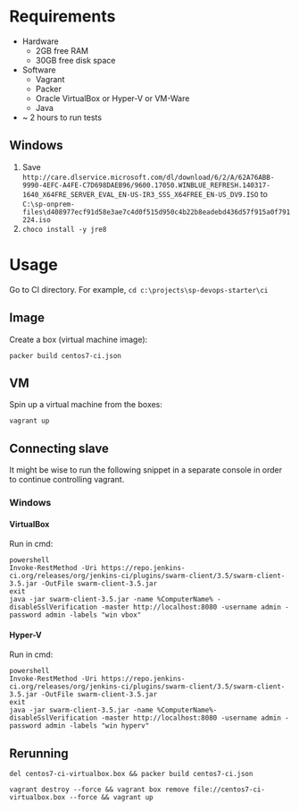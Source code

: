 # Requirements
* Hardware
  * 2GB free RAM
  * 30GB free disk space
* Software
  * Vagrant
  * Packer
  * Oracle VirtualBox or Hyper-V or VM-Ware
  * Java
* ~ 2 hours to run tests

## Windows
1. Save `http://care.dlservice.microsoft.com/dl/download/6/2/A/62A76ABB-9990-4EFC-A4FE-C7D698DAEB96/9600.17050.WINBLUE_REFRESH.140317-1640_X64FRE_SERVER_EVAL_EN-US-IR3_SSS_X64FREE_EN-US_DV9.ISO` to `C:\sp-onprem-files\d408977ecf91d58e3ae7c4d0f515d950c4b22b8eadebd436d57f915a0f791224.iso`
2. `choco install -y jre8`

# Usage
Go to CI directory. For example, `cd c:\projects\sp-devops-starter\ci`

## Image
Create a box (virtual machine image):

```
packer build centos7-ci.json
```

## VM

Spin up a virtual machine from the boxes:

`vagrant up`

## Connecting slave
It might be wise to run the following snippet in a separate console in order to continue controlling vagrant.
### Windows
#### VirtualBox
Run in cmd:
```
powershell
Invoke-RestMethod -Uri https://repo.jenkins-ci.org/releases/org/jenkins-ci/plugins/swarm-client/3.5/swarm-client-3.5.jar -OutFile swarm-client-3.5.jar
exit
java -jar swarm-client-3.5.jar -name %ComputerName% -disableSslVerification -master http://localhost:8080 -username admin -password admin -labels "win vbox"
```
#### Hyper-V
Run in cmd:
```
powershell
Invoke-RestMethod -Uri https://repo.jenkins-ci.org/releases/org/jenkins-ci/plugins/swarm-client/3.5/swarm-client-3.5.jar -OutFile swarm-client-3.5.jar
exit
java -jar swarm-client-3.5.jar -name %ComputerName%-disableSslVerification -master http://localhost:8080 -username admin -password admin -labels "win hyperv"
```

## Rerunning
```
del centos7-ci-virtualbox.box && packer build centos7-ci.json
```
```
vagrant destroy --force && vagrant box remove file://centos7-ci-virtualbox.box --force && vagrant up
```
